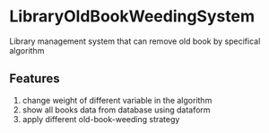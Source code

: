 # LibraryOldBookWeedingSystem
Library management system that can remove old book by specifical algorithm

## Features
1. change weight of different variable in the algorithm
2. show all books data from database using dataform
3. apply different old-book-weeding strategy
